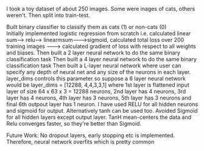 I took a toy dataset of about 250 images. Some were inages of cats, others weren't. Then split into train-test. 

Built binary classifier to classify them as cats (1) or non-cats (0) <br>
Initially implemented logistic regression from scratch i.e. calculated linear sum--> relu--> linearmsum--->sigmoid, calculated total loss over 200 training images ---> calculated gradient of loss with respect to all weights and biases. 
Then built a 2 layer neural network to do the same binary classification task
Then built a 4 layer neural network to do the same binary classification task
Then built a L-layer neural network where user can specify any depth of neural net and any size of the neurons in each layer. layer_dims controls this parameter so suppose a 6 layer neural network would be layer_dims = [12288, 4,4,3,3,1] where 1st layer is flattened input layer of size 64 x 63 x 3 = 12288 neurons, 2nd layer has 4 neurons, 3rd layer has 4 neurons, 4th layer has 3 neurons, 5th layer has 3 neurons and final 6th outpout layer has 1 neuron.
I have used RELU for all hidden neurons and sigmoid for output. Alternatively tanh can be used too. Avoided Sigmoid for all hidden layers except output layer. TanH mean-centers the data and Relu converges faster, so they're better than Sigmoid. 

Future Work: No dropout layers, early stopping etc is implemented. Therefore, neural network overfits which is pretty common
